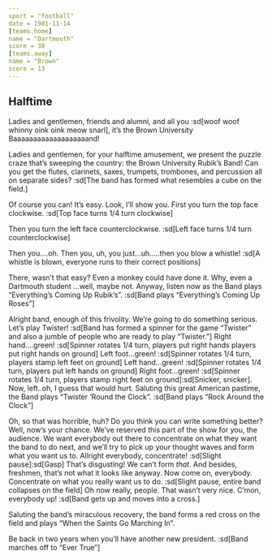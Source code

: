```yaml
---
sport = "football"
date = 1981-11-14
[teams.home]
name = "Dartmouth"
score = 38
[teams.away]
name = "Brown"
score = 13
---
```


## Halftime

Ladies and gentlemen, friends and alumni, and all you :sd[woof woof whinny oink oink meow snarl], it’s the Brown University Baaaaaaaaaaaaaaaaaaand!

Ladies and gentlemen, for your halftime amusement, we present the puzzle craze that’s sweeping the country: the Brown University Rubik’s Band! Can you get the flutes, clarinets, saxes, trumpets, trombones, and percussion all on separate sides? :sd[The band has formed what resembles a cube on the field.]

Of course you can! It’s easy. Look, I’ll show you. First you turn the top face clockwise. :sd[Top face turns 1/4 turn clockwise]

Then you turn the left face counterclockwise. :sd[Left face turns 1/4 turn counterclockwise]

Then you....oh. Then you, uh, you just...uh.....then you blow a whistle! :sd[A whistle is blown, everyone runs to their correct positions]

There, wasn’t that easy? Even a monkey could have done it. Why, even a Dartmouth student ...well, maybe not. Anyway, listen now as the Band plays “Everything’s Coming Up Rubik’s”. :sd[Band plays “Everything’s Coming Up Roses”]

Alright band, enough of this frivolity. We’re going to do something serious. Let’s play Twister! :sd[Band has formed a spinner for the game “Twister” and also a jumble of people who are ready to play “Twister.”] Right hand....green! :sd[Spinner rotates 1/4 turn, players put right hands players put right hands on ground] Left foot...green! :sd[Spinner rotates 1/4 turn, players stamp left feet on ground] Left hand...green! :sd[Spinner rotates 1/4 turn, players put left hands on ground] Right foot...green! :sd[Spinner rotates 1/4 turn, players stamp right feet on ground]:sd[Snicker, snicker]. Now, left..oh, I guess that would hurt. Saluting this great American pastime, the Band plays “Twister ‘Round the Clock”. :sd[Band plays “Rock Around the Clock”]

Oh, so that was horrible, huh? Do you think you can write something better? Well, now’s your chance. We’ve reserved this part of the show for you, the audience. We want everybody out there to concentrate on what they want the band to do next, and we’ll try to pick up your thought waves and form what you want us to. Allright everybody, concentrate! :sd[Slight pause]:sd[Gasp] That’s disgusting! We can’t form _that_. And besides, freshmen, that’s not what it looks like anyway. Now come on, everybody. Concentrate on what you really want us to do. :sd[Slight pause, entire band collapses on the field] Oh now really, people. That wasn’t very nice. C’mon, everybody up! :sd[Band gets up and moves into a cross.]

Saluting the band’s miraculous recovery, the band forms a red cross on the field and plays “When the Saints Go Marching In”.

Be back in two years when you’ll have another new president. :sd[Band marches off to “Ever True”]
